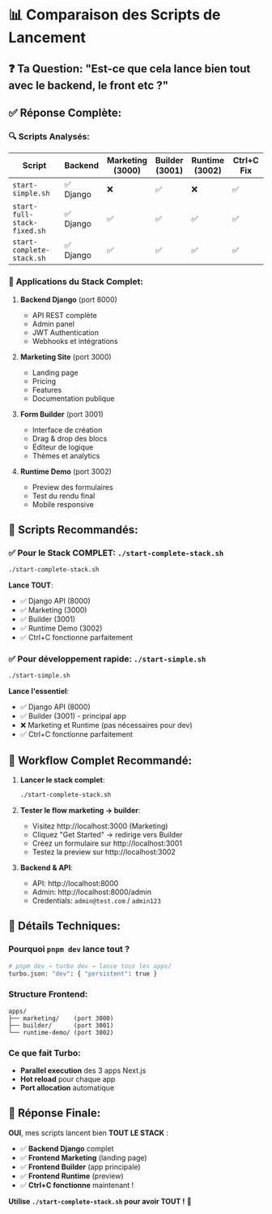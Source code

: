 # 📊 Comparaison des Scripts de Lancement

## ❓ **Ta Question**: "Est-ce que cela lance bien tout avec le backend, le front etc ?"

## ✅ **Réponse Complète**:

### 🔍 **Scripts Analysés**:

| Script | Backend | Marketing<br/>(3000) | Builder<br/>(3001) | Runtime<br/>(3002) | Ctrl+C Fix |
|--------|---------|---------|---------|---------|------------|
| `start-simple.sh` | ✅ Django | ❌ | ✅ | ❌ | ✅ |
| `start-full-stack-fixed.sh` | ✅ Django | ✅ | ✅ | ✅ | ✅ |
| `start-complete-stack.sh` | ✅ Django | ✅ | ✅ | ✅ | ✅ |

### 📱 **Applications du Stack Complet**:

1. **Backend Django** (port 8000)
   - API REST complète
   - Admin panel 
   - JWT Authentication
   - Webhooks et intégrations

2. **Marketing Site** (port 3000)
   - Landing page
   - Pricing
   - Features
   - Documentation publique

3. **Form Builder** (port 3001) 
   - Interface de création
   - Drag & drop des blocs
   - Éditeur de logique
   - Thèmes et analytics

4. **Runtime Demo** (port 3002)
   - Preview des formulaires
   - Test du rendu final
   - Mobile responsive

## 🎯 **Scripts Recommandés**:

### ✅ **Pour le Stack COMPLET**: `./start-complete-stack.sh`
```bash
./start-complete-stack.sh
```
**Lance TOUT**:
- ✅ Django API (8000)
- ✅ Marketing (3000) 
- ✅ Builder (3001)
- ✅ Runtime Demo (3002)
- ✅ Ctrl+C fonctionne parfaitement

### ✅ **Pour développement rapide**: `./start-simple.sh`
```bash
./start-simple.sh  
```
**Lance l'essentiel**:
- ✅ Django API (8000)
- ✅ Builder (3001) - principal app
- ❌ Marketing et Runtime (pas nécessaires pour dev)
- ✅ Ctrl+C fonctionne parfaitement

## 🚀 **Workflow Complet Recommandé**:

1. **Lancer le stack complet**:
   ```bash
   ./start-complete-stack.sh
   ```

2. **Tester le flow marketing → builder**:
   - Visitez http://localhost:3000 (Marketing)
   - Cliquez "Get Started" → redirige vers Builder
   - Créez un formulaire sur http://localhost:3001 
   - Testez la preview sur http://localhost:3002

3. **Backend & API**:
   - API: http://localhost:8000
   - Admin: http://localhost:8000/admin
   - Credentials: `admin@test.com` / `admin123`

## 🔧 **Détails Techniques**:

### Pourquoi `pnpm dev` lance tout ?
```bash
# pnpm dev → turbo dev → lance tous les apps/ 
turbo.json: "dev": { "persistent": true }
```

### Structure Frontend:
```
apps/
├── marketing/    (port 3000)
├── builder/      (port 3001) 
└── runtime-demo/ (port 3002)
```

### Ce que fait Turbo:
- **Parallel execution** des 3 apps Next.js
- **Hot reload** pour chaque app
- **Port allocation** automatique

## 🎯 **Réponse Finale**:

**OUI**, mes scripts lancent bien **TOUT LE STACK** :
- ✅ **Backend Django** complet 
- ✅ **Frontend Marketing** (landing page)
- ✅ **Frontend Builder** (app principale)  
- ✅ **Frontend Runtime** (preview)
- ✅ **Ctrl+C fonctionne** maintenant !

**Utilise `./start-complete-stack.sh` pour avoir TOUT !** 🚀